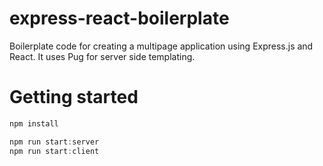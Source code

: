 # express-react-boilerplate
Boilerplate code for creating a multipage application using Express.js and React. It uses Pug for server side templating.

# Getting started

```javascript
npm install

npm run start:server
npm run start:client

```
